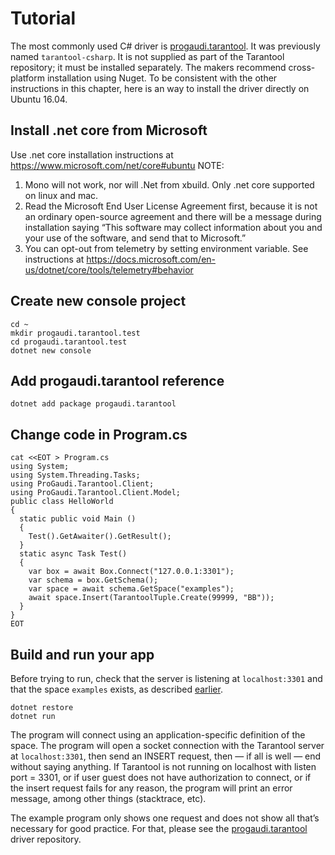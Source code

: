 # Tutorial

The most commonly used C# driver is [progaudi.tarantool](https://github.com/progaudi/progaudi.tarantool). It was previously named `tarantool-csharp`. It is not supplied as part of the Tarantool repository; it must be installed separately. The makers recommend cross-platform installation using Nuget. To be consistent with the other instructions in this chapter, here is an way to install the driver directly on Ubuntu 16.04.

## Install .net core from Microsoft

Use .net core installation instructions at https://www.microsoft.com/net/core#ubuntu
NOTE:
1. Mono will not work, nor will .Net from xbuild. Only .net core supported on linux and mac.
2. Read the Microsoft End User License Agreement first, because it is not an ordinary open-source agreement and there will be a message during installation saying “This software may collect information about you and your use of the software, and send that to Microsoft.”
3. You can opt-out from telemetry by setting environment variable. See instructions at https://docs.microsoft.com/en-us/dotnet/core/tools/telemetry#behavior


## Create new console project

```
cd ~
mkdir progaudi.tarantool.test
cd progaudi.tarantool.test
dotnet new console
```

## Add progaudi.tarantool reference

```
dotnet add package progaudi.tarantool
```

## Change code in Program.cs

```
cat <<EOT > Program.cs
using System;
using System.Threading.Tasks;
using ProGaudi.Tarantool.Client;
using ProGaudi.Tarantool.Client.Model;
public class HelloWorld
{
  static public void Main ()
  {
    Test().GetAwaiter().GetResult();
  }
  static async Task Test()
  {
    var box = await Box.Connect("127.0.0.1:3301");
    var schema = box.GetSchema();
    var space = await schema.GetSpace("examples");
    await space.Insert(TarantoolTuple.Create(99999, "BB"));
  }
}
EOT

```

## Build and run your app

Before trying to run, check that the server is listening at `localhost:3301` and that the space `examples` exists, as described [earlier](https://tarantool.org/en/doc/1.7/book/connectors/index.html#index-connector-setting).

```
dotnet restore
dotnet run
```

The program will connect using an application-specific definition of the space. The program will open a socket connection with the Tarantool server at `localhost:3301`, then send an INSERT request, then — if all is well — end without saying anything. If Tarantool is not running on localhost with listen port = 3301, or if user guest does not have authorization to connect, or if the insert request fails for any reason, the program will print an error message, among other things (stacktrace, etc).

The example program only shows one request and does not show all that’s necessary for good practice. For that, please see the [progaudi.tarantool](https://github.com/progaudi/progaudi.tarantool) driver repository.
